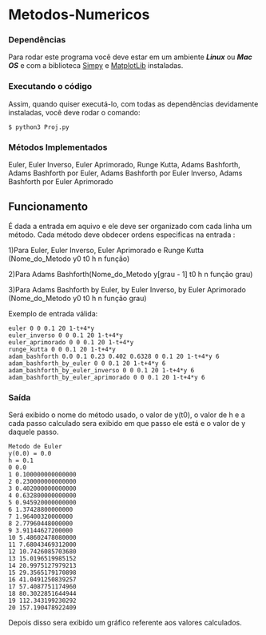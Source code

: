 # Metodos-Numericos

### Dependências
Para rodar este programa você deve estar em um ambiente ***Linux*** ou ***Mac OS*** e com a biblioteca [Simpy](http://docs.sympy.org/latest/install.html) e [MatplotLib](https://matplotlib.org/users/installing.html) instaladas.

### Executando o código
Assim, quando quiser executá-lo, com todas as dependências devidamente instaladas, você deve rodar o comando: 
```
$ python3 Proj.py
```
### Métodos Implementados
Euler, Euler Inverso, Euler Aprimorado, Runge Kutta, Adams Bashforth, Adams Bashforth por Euler, Adams Bashforth por Euler Inverso, Adams Bashforth por Euler Aprimorado

## Funcionamento
É dada a entrada em aquivo e ele deve ser organizado com cada linha um método.
Cada método deve obdecer ordens especificas na entrada :

  1)Para Euler, Euler Inverso, Euler Aprimorado e Runge Kutta (Nome_do_Metodo y0 t0 h n função)
  
  2)Para Adams Bashforth(Nome_do_Metodo y[grau - 1] t0 h n função grau)
  
  3)Para Adams Bashforth by Euler, by Euler Inverso, by Euler Aprimorado (Nome_do_Metodo y0 t0 h n função grau)
  
  Exemplo de entrada válida:
```
euler 0 0 0.1 20 1-t+4*y
euler_inverso 0 0 0.1 20 1-t+4*y
euler_aprimorado 0 0 0.1 20 1-t+4*y
runge_kutta 0 0 0.1 20 1-t+4*y
adam_bashforth 0.0 0.1 0.23 0.402 0.6328 0 0.1 20 1-t+4*y 6
adam_bashforth_by_euler 0 0 0.1 20 1-t+4*y 6
adam_bashforth_by_euler_inverso 0 0 0.1 20 1-t+4*y 6
adam_bashforth_by_euler_aprimorado 0 0 0.1 20 1-t+4*y 6
```

### Saída
Será exibido o nome do método usado, o valor de y(t0), o valor de h e a cada passo calculado sera exibido em que passo ele está e o valor de y daquele passo.
```
Metodo de Euler
y(0.0) = 0.0
h = 0.1
0 0.0
1 0.100000000000000
2 0.230000000000000
3 0.402000000000000
4 0.632800000000000
5 0.945920000000000
6 1.37428800000000
7 1.96400320000000
8 2.77960448000000
9 3.91144627200000
10 5.48602478080000
11 7.68043469312000
12 10.7426085703680
13 15.0196519985152
14 20.9975127979213
15 29.3565179170898
16 41.0491250839257
17 57.4087751174960
18 80.3022851644944
19 112.343199230292
20 157.190478922409

```
Depois disso sera exibido um gráfico referente aos valores calculados.
